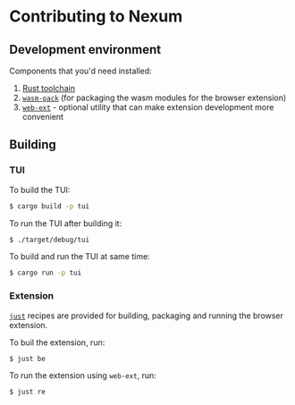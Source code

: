 # Contributing to Nexum

## Development environment

Components that you'd need installed:
1. [Rust toolchain](https://www.rust-lang.org/tools/install)
2. [`wasm-pack`](https://github.com/rustwasm/wasm-pack) (for packaging the wasm modules for the browser extension)
3. [`web-ext`](https://github.com/mozilla/web-ext) - optional utility that can make extension development more convenient

## Building

### TUI

To build the TUI:
```sh
$ cargo build -p tui
```

To run the TUI after building it:
```sh
$ ./target/debug/tui
```

To build and run the TUI at same time:
```sh
$ cargo run -p tui
```

### Extension

[`just`](https://just.systems/) recipes are provided for building, packaging
and running the browser extension.

To buil the extension, run:
```sh
$ just be
```

To run the extension using `web-ext`, run:
```sh
$ just re
```
